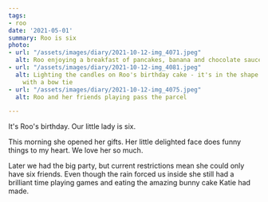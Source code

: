 ```yaml
---
tags:
- roo
date: '2021-05-01'
summary: Roo is six
photo:
- url: "/assets/images/diary/2021-10-12-img_4071.jpeg"
  alt: Roo enjoying a breakfast of pancakes, banana and chocolate sauce
- url: "/assets/images/diary/2021-10-12-img_4081.jpeg"
  alt: Lighting the candles on Roo's birthday cake - it's in the shape of a rabbit
    with a bow tie
- url: "/assets/images/diary/2021-10-12-img_4075.jpeg"
  alt: Roo and her friends playing pass the parcel

---
```

It's Roo's birthday. Our little lady is six. 

This morning she opened her gifts. Her little delighted face does funny things to my heart. We love her so much.

Later we had the big party, but current restrictions mean she could only have six friends. Even though the rain forced us inside she still had a brilliant time playing games and eating the amazing bunny cake Katie had made.